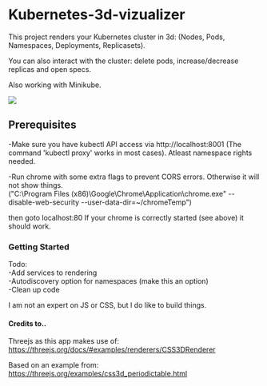 # Kubernetes-3d-vizualizer

This project renders your Kubernetes cluster in 3d: (Nodes, Pods, Namespaces, Deployments, Replicasets).  <br/>

You can also interact with the cluster: delete pods, increase/decrease replicas and open specs. <br/>

Also working with Minikube. <br/>

![](/k8s7.gif)

## Prerequisites

-Make sure you have kubectl API access via http://localhost:8001 (The command 'kubectl proxy' works in most cases). Atleast namespace rights needed.<br/>

-Run chrome with some extra flags to prevent CORS errors. Otherwise it will not show things. <br/>
 ("C:\Program Files (x86)\Google\Chrome\Application\chrome.exe" --disable-web-security --user-data-dir=~/chromeTemp") <br/>

then goto localhost:80 If your chrome is correctly started (see above) it should work. <br/>

### Getting Started

Todo:  <br/>
-Add services to rendering <br/>
-Autodiscovery option for namespaces (make this an option) <br/>
-Clean up code <br/>

I am not an expert on JS or CSS, but I do like to build things.

#### Credits to..
Threejs as this app makes use of:
https://threejs.org/docs/#examples/renderers/CSS3DRenderer

Based on an example from:
https://threejs.org/examples/css3d_periodictable.html
